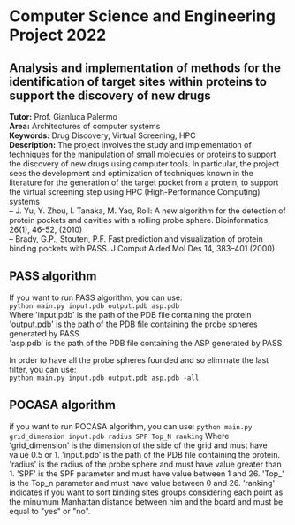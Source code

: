 # Computer Science and Engineering Project 2022
## Analysis and implementation of methods for the identification of target sites within proteins to support the discovery of new drugs

**Tutor:** Prof. Gianluca Palermo  
**Area:** Architectures of computer systems  
**Keywords:** Drug Discovery, Virtual Screening, HPC  
**Description:**
The project involves the study and implementation of techniques for the manipulation of small molecules or proteins to support the discovery of new drugs using computer tools. In particular, the project sees the development and optimization of techniques known in the literature for the generation of the target pocket from a protein, to support the virtual screening step using HPC (High-Performance Computing) systems  
– J. Yu, Y. Zhou, I. Tanaka, M. Yao, Roll: A new algorithm for the detection of protein pockets and cavities with a rolling probe sphere. Bioinformatics, 26(1), 46-52, (2010)  
– Brady, G.P., Stouten, P.F. Fast prediction and visualization of protein binding pockets with PASS. J Comput Aided Mol Des 14, 383–401 (2000)


## PASS algorithm
If you want to run PASS algorithm, you can use:  
`python main.py input.pdb output.pdb asp.pdb`    
Where 'input.pdb' is the path of the PDB file containing the protein    
'output.pdb' is the path of the PDB file containing the probe spheres generated by PASS  
'asp.pdb' is the path of the PDB file containing the ASP generated by PASS   

In order to have all the probe spheres founded and so eliminate the last filter, you can use:    
`python main.py input.pdb output.pdb asp.pdb -all`

## POCASA algorithm
if you want to run POCASA algorithm, you can use:
`python main.py grid_dimension input.pdb radius SPF Top_N ranking`
Where 'grid_dimension' is the dimension of the side of the grid and must have value 0.5 or 1.
'input.pdb' is the path of the PDB file containing the protein.
'radius' is the radius of the probe sphere and must have value greater than 1.
'SPF' is the SPF parameter and must have value between 1 and 26.
'Top_' is the Top_n parameter and must have value between 0 and 26.
'ranking' indicates if you want to sort binding sites groups considering each point as the minumum Manhattan
distance between him and the board and must be equal to "yes" or "no". 
